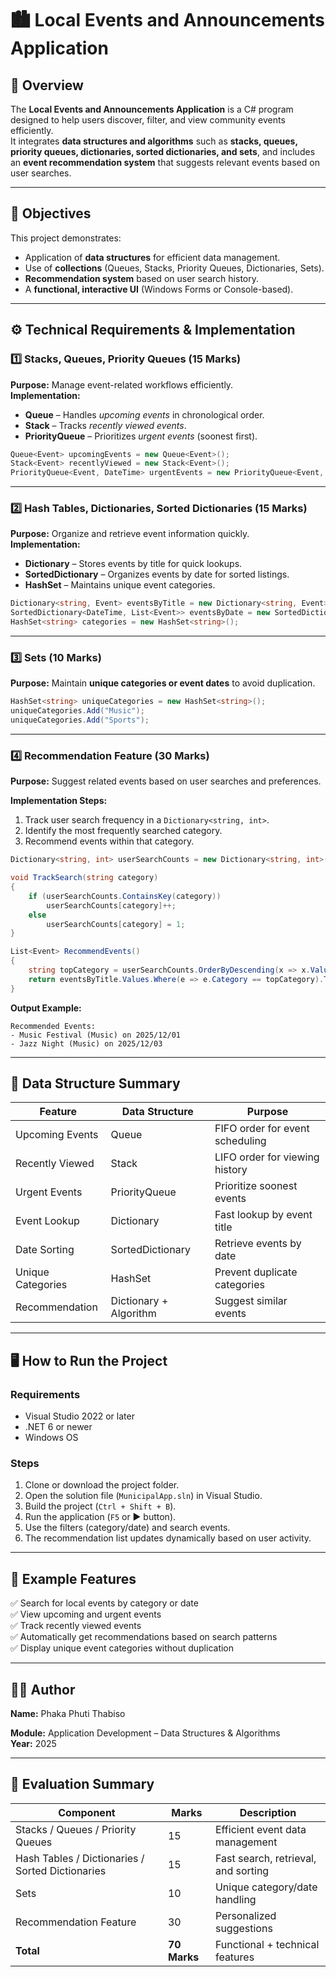 # 🏙️ Local Events and Announcements Application

## 📘 Overview
The **Local Events and Announcements Application** is a C# program designed to help users discover, filter, and view community events efficiently.  
It integrates **data structures and algorithms** such as **stacks, queues, priority queues, dictionaries, sorted dictionaries, and sets**, and includes an **event recommendation system** that suggests relevant events based on user searches.

---

## 🧠 Objectives
This project demonstrates:
- Application of **data structures** for efficient data management.
- Use of **collections** (Queues, Stacks, Priority Queues, Dictionaries, Sets).
- **Recommendation system** based on user search history.
- A **functional, interactive UI** (Windows Forms or Console-based).

---

## ⚙️ Technical Requirements & Implementation

### 1️⃣ Stacks, Queues, Priority Queues (15 Marks)
**Purpose:** Manage event-related workflows efficiently.  
**Implementation:**
- **Queue** – Handles *upcoming events* in chronological order.  
- **Stack** – Tracks *recently viewed events*.  
- **PriorityQueue** – Prioritizes *urgent events* (soonest first).

```csharp
Queue<Event> upcomingEvents = new Queue<Event>();
Stack<Event> recentlyViewed = new Stack<Event>();
PriorityQueue<Event, DateTime> urgentEvents = new PriorityQueue<Event, DateTime>();
```

---

### 2️⃣ Hash Tables, Dictionaries, Sorted Dictionaries (15 Marks)
**Purpose:** Organize and retrieve event information quickly.  
**Implementation:**
- **Dictionary** – Stores events by title for quick lookups.  
- **SortedDictionary** – Organizes events by date for sorted listings.  
- **HashSet** – Maintains unique event categories.

```csharp
Dictionary<string, Event> eventsByTitle = new Dictionary<string, Event>();
SortedDictionary<DateTime, List<Event>> eventsByDate = new SortedDictionary<DateTime, List<Event>>();
HashSet<string> categories = new HashSet<string>();
```

---

### 3️⃣ Sets (10 Marks)
**Purpose:** Maintain **unique categories or event dates** to avoid duplication.

```csharp
HashSet<string> uniqueCategories = new HashSet<string>();
uniqueCategories.Add("Music");
uniqueCategories.Add("Sports");
```

---

### 4️⃣ Recommendation Feature (30 Marks)
**Purpose:** Suggest related events based on user searches and preferences.

**Implementation Steps:**
1. Track user search frequency in a `Dictionary<string, int>`.
2. Identify the most frequently searched category.
3. Recommend events within that category.

```csharp
Dictionary<string, int> userSearchCounts = new Dictionary<string, int>();

void TrackSearch(string category)
{
    if (userSearchCounts.ContainsKey(category))
        userSearchCounts[category]++;
    else
        userSearchCounts[category] = 1;
}

List<Event> RecommendEvents()
{
    string topCategory = userSearchCounts.OrderByDescending(x => x.Value).First().Key;
    return eventsByTitle.Values.Where(e => e.Category == topCategory).ToList();
}
```

**Output Example:**
```
Recommended Events:
- Music Festival (Music) on 2025/12/01
- Jazz Night (Music) on 2025/12/03
```

---

## 🧩 Data Structure Summary

| Feature | Data Structure | Purpose |
|----------|----------------|----------|
| Upcoming Events | Queue | FIFO order for event scheduling |
| Recently Viewed | Stack | LIFO order for viewing history |
| Urgent Events | PriorityQueue | Prioritize soonest events |
| Event Lookup | Dictionary | Fast lookup by event title |
| Date Sorting | SortedDictionary | Retrieve events by date |
| Unique Categories | HashSet | Prevent duplicate categories |
| Recommendation | Dictionary + Algorithm | Suggest similar events |

---

## 🖥️ How to Run the Project

### **Requirements**
- Visual Studio 2022 or later  
- .NET 6 or newer  
- Windows OS  

### **Steps**
1. Clone or download the project folder.  
2. Open the solution file (`MunicipalApp.sln`) in Visual Studio.  
3. Build the project (`Ctrl + Shift + B`).  
4. Run the application (`F5` or ▶️ button).  
5. Use the filters (category/date) and search events.  
6. The recommendation list updates dynamically based on user activity.

---

## 🧪 Example Features
✅ Search for local events by category or date  
✅ View upcoming and urgent events  
✅ Track recently viewed events  
✅ Automatically get recommendations based on search patterns  
✅ Display unique event categories without duplication  

---

## 🧑‍💻 Author
**Name:** Phaka Phuti Thabiso  

**Module:** Application Development – Data Structures & Algorithms  
**Year:** 2025  

---

## 🏁 Evaluation Summary
| Component | Marks | Description |
|------------|--------|-------------|
| Stacks / Queues / Priority Queues | 15 | Efficient event data management |
| Hash Tables / Dictionaries / Sorted Dictionaries | 15 | Fast search, retrieval, and sorting |
| Sets | 10 | Unique category/date handling |
| Recommendation Feature | 30 | Personalized suggestions |
| **Total** | **70 Marks** | Functional + technical features |
